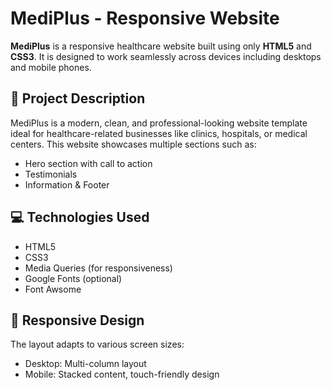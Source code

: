 # MediPlus - Responsive Website

**MediPlus** is a responsive healthcare website built using only **HTML5** and **CSS3**. It is designed to work seamlessly across devices including desktops and mobile phones.

## 🏥 Project Description

MediPlus is a modern, clean, and professional-looking website template ideal for healthcare-related businesses like clinics, hospitals, or medical centers. This website showcases multiple sections such as:

- Hero section with call to action
- Testimonials
- Information & Footer

## 💻 Technologies Used

- HTML5
- CSS3
- Media Queries (for responsiveness)
- Google Fonts (optional)
- Font Awsome 

## 📱 Responsive Design

The layout adapts to various screen sizes:
- Desktop: Multi-column layout
- Mobile: Stacked content, touch-friendly design



